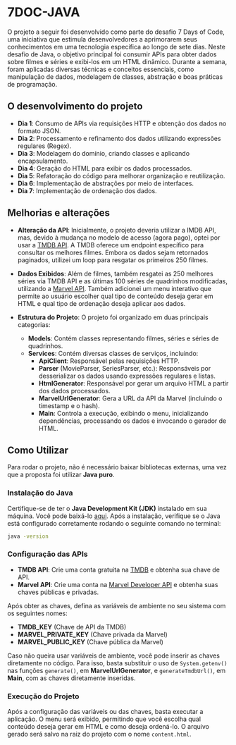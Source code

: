 # 7DOC-JAVA

O projeto a seguir foi desenvolvido como parte do desafio 7 Days of Code, uma iniciativa que estimula desenvolvedores a aprimorarem seus conhecimentos em uma tecnologia específica ao longo de sete dias. Neste desafio de Java, o objetivo principal foi consumir APIs para obter dados sobre filmes e séries e exibi-los em um HTML dinâmico. Durante a semana, foram aplicadas diversas técnicas e conceitos essenciais, como manipulação de dados, modelagem de classes, abstração e boas práticas de programação.

## O desenvolvimento do projeto

- **Dia 1**: Consumo de APIs via requisições HTTP e obtenção dos dados no formato JSON.
- **Dia 2**: Processamento e refinamento dos dados utilizando expressões regulares (Regex).
- **Dia 3**: Modelagem do domínio, criando classes e aplicando encapsulamento.
- **Dia 4**: Geração do HTML para exibir os dados processados.
- **Dia 5**: Refatoração do código para melhorar organização e reutilização.
- **Dia 6**: Implementação de abstrações por meio de interfaces.
- **Dia 7**: Implementação de ordenação dos dados.

## Melhorias e alterações

- **Alteração da API**: Inicialmente, o projeto deveria utilizar a IMDB API, mas, devido à mudança no modelo de acesso (agora pago), optei por usar a [TMDB API](https://www.themoviedb.org/). A TMDB oferece um endpoint específico para consultar os melhores filmes. Embora os dados sejam retornados paginados, utilizei um loop para resgatar os primeiros 250 filmes.

- **Dados Exibidos**: Além de filmes, também resgatei as 250 melhores séries via TMDB API e as últimas 100 séries de quadrinhos modificadas, utilizando a [Marvel API](https://developer.marvel.com/). Também adicionei um menu interativo que permite ao usuário escolher qual tipo de conteúdo deseja gerar em HTML e qual tipo de ordenação deseja aplicar aos dados.

- **Estrutura do Projeto**: O projeto foi organizado em duas principais categorias:
  - **Models**: Contém classes representando filmes, séries e séries de quadrinhos.
  - **Services**: Contém diversas classes de serviços, incluindo:
    - **ApiClient**: Responsável pelas requisições HTTP.
    - **Parser** (MovieParser, SeriesParser, etc.): Responsáveis por desserializar os dados usando expressões regulares e listas.
    - **HtmlGenerator**: Responsável por gerar um arquivo HTML a partir dos dados processados.
    - **MarvelUrlGenerator**: Gera a URL da API da Marvel (incluindo o timestamp e o hash).
    - **Main**: Controla a execução, exibindo o menu, inicializando dependências, processando os dados e invocando o gerador de HTML.

## Como Utilizar

Para rodar o projeto, não é necessário baixar bibliotecas externas, uma vez que a proposta foi utilizar **Java puro**.

### Instalação do Java

Certifique-se de ter o **Java Development Kit (JDK)** instalado em sua máquina. Você pode baixá-lo [aqui](https://www.oracle.com/java/technologies/javase-jdk11-downloads.html). Após a instalação, verifique se o Java está configurado corretamente rodando o seguinte comando no terminal:

```bash
java -version
```

### Configuração das APIs

- **TMDB API**: Crie uma conta gratuita na [TMDB](https://www.themoviedb.org/) e obtenha sua chave de API.
- **Marvel API**: Crie uma conta na [Marvel Developer API](https://developer.marvel.com/) e obtenha suas chaves públicas e privadas.

Após obter as chaves, defina as variáveis de ambiente no seu sistema com os seguintes nomes:
- **TMDB_KEY** (Chave de API da TMDB)
- **MARVEL_PRIVATE_KEY** (Chave privada da Marvel)
- **MARVEL_PUBLIC_KEY** (Chave pública da Marvel)

Caso não queira usar variáveis de ambiente, você pode inserir as chaves diretamente no código. Para isso, basta substituir o uso de `System.getenv()` nas funções `generate()`, em **MarvelUrlGenerator**, e `generateTmdbUrl()`, em **Main**, com as chaves diretamente inseridas.

### Execução do Projeto

Após a configuração das variáveis ou das chaves, basta executar a aplicação. O menu será exibido, permitindo que você escolha qual conteúdo deseja gerar em HTML e como deseja ordená-lo. O arquivo gerado será salvo na raiz do projeto com o nome `content.html`.
